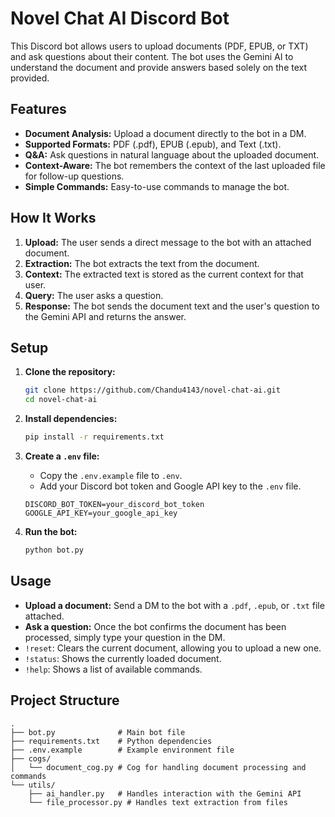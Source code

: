 # Novel Chat AI Discord Bot

This Discord bot allows users to upload documents (PDF, EPUB, or TXT) and ask questions about their content. The bot uses the Gemini AI to understand the document and provide answers based solely on the text provided.

## Features

- **Document Analysis:** Upload a document directly to the bot in a DM.
- **Supported Formats:** PDF (.pdf), EPUB (.epub), and Text (.txt).
- **Q&A:** Ask questions in natural language about the uploaded document.
- **Context-Aware:** The bot remembers the context of the last uploaded file for follow-up questions.
- **Simple Commands:** Easy-to-use commands to manage the bot.

## How It Works

1.  **Upload:** The user sends a direct message to the bot with an attached document.
2.  **Extraction:** The bot extracts the text from the document.
3.  **Context:** The extracted text is stored as the current context for that user.
4.  **Query:** The user asks a question.
5.  **Response:** The bot sends the document text and the user's question to the Gemini API and returns the answer.

## Setup

1.  **Clone the repository:**
    ```bash
    git clone https://github.com/Chandu4143/novel-chat-ai.git
    cd novel-chat-ai
    ```

2.  **Install dependencies:**
    ```bash
    pip install -r requirements.txt
    ```

3.  **Create a `.env` file:**
    -   Copy the `.env.example` file to `.env`.
    -   Add your Discord bot token and Google API key to the `.env` file.
    ```
    DISCORD_BOT_TOKEN=your_discord_bot_token
    GOOGLE_API_KEY=your_google_api_key
    ```

4.  **Run the bot:**
    ```bash
    python bot.py
    ```

## Usage

-   **Upload a document:** Send a DM to the bot with a `.pdf`, `.epub`, or `.txt` file attached.
-   **Ask a question:** Once the bot confirms the document has been processed, simply type your question in the DM.
-   `!reset`: Clears the current document, allowing you to upload a new one.
-   `!status`: Shows the currently loaded document.
-   `!help`: Shows a list of available commands.

## Project Structure

```
.
├── bot.py              # Main bot file
├── requirements.txt    # Python dependencies
├── .env.example        # Example environment file
├── cogs/
│   └── document_cog.py # Cog for handling document processing and commands
└── utils/
    ├── ai_handler.py   # Handles interaction with the Gemini API
    └── file_processor.py # Handles text extraction from files
```

